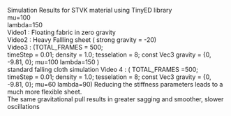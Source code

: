 Simulation Results for STVK material using TinyED library         
mu=100         
lambda=150         
Video1 : Floating fabric in zero gravity         
Video2 : Heavy Fallling sheet ( strong gravity = -20)         
Video3 : (TOTAL_FRAMES = 500;         
         timeStep = 0.01;
         density = 1.0;
         tesselation = 8;
         const Vec3 gravity = {0, -9.81, 0};
         mu=100
         lambda=150  )       
         standard falling cloth simulation
Video 4 :
        ( TOTAL_FRAMES =500;         
         timeStep = 0.01;
         density = 1.0;
         tesselation = 8;
         const Vec3 gravity = {0, -9.81, 0};
         mu=60
         lambda=90)
         Reducing the stiffness parameters leads to a much more flexible sheet.          
         The same gravitational pull results in greater sagging and smoother, slower oscillations
